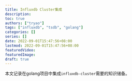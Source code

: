 ```yaml
---
title: Influxdb Cluster集成
description:
toc: true
authors: ["tryao"]
tags: ["influxdb", "tsdb", "golang"]
categories: []
series: []
date: 2022-09-01T15:47:56+08:00
lastmod: 2022-09-01T15:47:56+08:00
featuredVideo:
featuredImage:
draft: true
---
```


本文记录在golang项目中集成`influxdb-cluster`需要的知识储备。